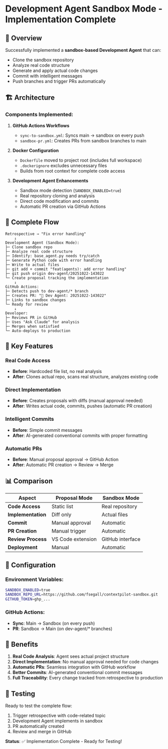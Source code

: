 # Development Agent Sandbox Mode - Implementation Complete

## 🎯 Overview

Successfully implemented a **sandbox-based Development Agent** that can:
- Clone the sandbox repository
- Analyze real code structure
- Generate and apply actual code changes
- Commit with intelligent messages
- Push branches and trigger PRs automatically

## 🏗️ Architecture

### Components Implemented:

1. **GitHub Actions Workflows**
   - `sync-to-sandbox.yml`: Syncs main → sandbox on every push
   - `sandbox-pr.yml`: Creates PRs from sandbox branches to main

2. **Docker Configuration**
   - `Dockerfile` moved to project root (includes full workspace)
   - `.dockerignore` excludes unnecessary files
   - Builds from root context for complete code access

3. **Development Agent Enhancements**
   - Sandbox mode detection (`SANDBOX_ENABLED=true`)
   - Real repository cloning and analysis
   - Direct code modification and commits
   - Automatic PR creation via GitHub Actions

## 🔄 Complete Flow

```
Retrospective → "Fix error handling"
    ↓
Development Agent (Sandbox Mode):
├─ Clone sandbox repo
├─ Analyze real code structure  
├─ Identify: base_agent.py needs try/catch
├─ Generate Python code with error handling
├─ Write to actual files
├─ git add + commit "feat(agents): add error handling"
├─ git push origin dev-agent/20251022-143022
└─ Create proposal tracking the implementation
    ↓
GitHub Actions:
├─ Detects push to dev-agent/* branch
├─ Creates PR: "🤖 Dev Agent: 20251022-143022"
├─ Links to sandbox changes
└─ Ready for review
    ↓
Developer:
├─ Reviews PR in GitHub
├─ Uses "Ask Claude" for analysis
├─ Merges when satisfied
└─ Auto-deploys to production
```

## 🚀 Key Features

### Real Code Access
- **Before**: Hardcoded file list, no real analysis
- **After**: Clones actual repo, scans real structure, analyzes existing code

### Direct Implementation
- **Before**: Creates proposals with diffs (manual approval needed)
- **After**: Writes actual code, commits, pushes (automatic PR creation)

### Intelligent Commits
- **Before**: Simple commit messages
- **After**: AI-generated conventional commits with proper formatting

### Automatic PRs
- **Before**: Manual proposal approval → GitHub Action
- **After**: Automatic PR creation → Review → Merge

## 📊 Comparison

| Aspect | Proposal Mode | Sandbox Mode |
|--------|---------------|--------------|
| **Code Access** | Static list | Real repository |
| **Implementation** | Diff only | Actual files |
| **Commit** | Manual approval | Automatic |
| **PR Creation** | Manual trigger | Automatic |
| **Review Process** | VS Code extension | GitHub interface |
| **Deployment** | Manual | Automatic |

## 🔧 Configuration

### Environment Variables:
```bash
SANDBOX_ENABLED=true
SANDBOX_REPO_URL=https://github.com/fsegall/contextpilot-sandbox.git
GITHUB_TOKEN=ghp_...
```

### GitHub Actions:
- **Sync**: Main → Sandbox (on every push)
- **PR**: Sandbox → Main (on dev-agent/* branches)

## 🎉 Benefits

1. **Real Code Analysis**: Agent sees actual project structure
2. **Direct Implementation**: No manual approval needed for code changes
3. **Automatic PRs**: Seamless integration with GitHub workflow
4. **Better Commits**: AI-generated conventional commit messages
5. **Full Traceability**: Every change tracked from retrospective to production

## 🧪 Testing

Ready to test the complete flow:
1. Trigger retrospective with code-related topic
2. Development Agent implements in sandbox
3. PR automatically created
4. Review and merge in GitHub

**Status**: ✅ Implementation Complete - Ready for Testing!
